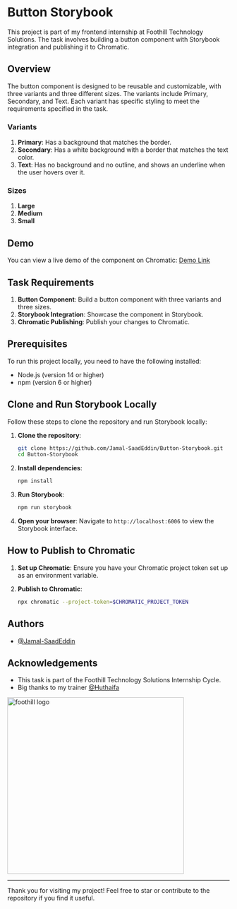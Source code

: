 # Button Storybook

This project is part of my frontend internship at Foothill Technology Solutions. The task involves building a button component with Storybook integration and publishing it to Chromatic.

## Overview

The button component is designed to be reusable and customizable, with three variants and three different sizes. The variants include Primary, Secondary, and Text. Each variant has specific styling to meet the requirements specified in the task.

### Variants

1. **Primary**: Has a background that matches the border.
2. **Secondary**: Has a white background with a border that matches the text color.
3. **Text**: Has no background and no outline, and shows an underline when the user hovers over it.

### Sizes

1. **Large**
2. **Medium**
3. **Small**

## Demo

You can view a live demo of the component on Chromatic: [Demo Link](https://6698d5c2138fc282f9299726-ejbvygdhhe.chromatic.com/)

## Task Requirements

1. **Button Component**: Build a button component with three variants and three sizes.
2. **Storybook Integration**: Showcase the component in Storybook.
3. **Chromatic Publishing**: Publish your changes to Chromatic.

## Prerequisites

To run this project locally, you need to have the following installed:

- Node.js (version 14 or higher)
- npm (version 6 or higher)

## Clone and Run Storybook Locally

Follow these steps to clone the repository and run Storybook locally:

1. **Clone the repository**:
   ```sh
   git clone https://github.com/Jamal-SaadEddin/Button-Storybook.git
   cd Button-Storybook
   ```

2. **Install dependencies**:
   ```sh
   npm install
   ```

3. **Run Storybook**:
   ```sh
   npm run storybook
   ```

4. **Open your browser**:
   Navigate to `http://localhost:6006` to view the Storybook interface.

## How to Publish to Chromatic

1. **Set up Chromatic**:
   Ensure you have your Chromatic project token set up as an environment variable.

2. **Publish to Chromatic**:
   ```sh
   npx chromatic --project-token=$CHROMATIC_PROJECT_TOKEN
   ```

## Authors
- [@Jamal-SaadEddin](https://github.com/Jamal-SaadEddin)

## Acknowledgements
- This task is part of the Foothill Technology Solutions Internship Cycle.
- Big thanks to my trainer [@Huthaifa](https://github.com/Huthaifa-Dev)
<img src="https://github.com/Jamal-SaadEddin/TodoTick/assets/104212352/9d3c83b0-5ea8-46ff-93e8-f1504af9dc67" width="400" alt="foothill logo">


---

Thank you for visiting my project! Feel free to star or contribute to the repository if you find it useful.
